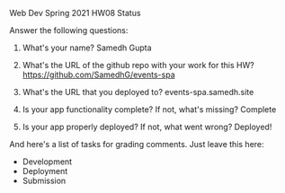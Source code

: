 Web Dev Spring 2021 HW08 Status

Answer the following questions:


1. What's your name?
Samedh Gupta


2. What's the URL of the github repo with your work for this HW?
https://github.com/SamedhG/events-spa


3. What's the URL that you deployed to?
events-spa.samedh.site


4. Is your app functionality complete? If not, what's missing?
Complete


5. Is your app properly deployed? If not, what went wrong?
Deployed!




And here's a list of tasks for grading comments. Just leave this here:
 - Development
 - Deployment
 - Submission
